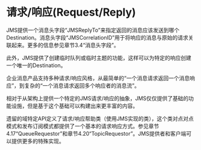 # 请求/响应(Request/Reply)

JMS提供一个消息头字段“JMSReplyTo”来指定返回的消息应该发送到哪个Destination。消息头字段“JMSCorrelationID”用于将响应的消息与原始的请求关联起来。更多的信息参见章节3.4“消息头字段”。

此外，JMS提供了创建临时队列或临时主题的功能，这样可以为特定的响应创建一个唯一的Destination。

企业消息产品支持多种请求/响应风格，从最简单的“一个消息请求返回一个消息响应”，到复杂的“一个消息请求返回多个响应者的消息流”。

相对于从架构上提供一个特定的JMS请求/响应的抽象，JMS仅仅提供了基础的功能设施，但是基于这个基础可以构建出来更丰富的内容。

遗留的域特定API定义了请求/响应帮助类（使用JMS实现的类），这个类对点对点模式和发布订阅模式都提供了一个基本的请求响应方式。参见章节4.17“QueueRequestor”和章节4.20“TopicRequestor”。JMS提供者和客户端可以提供更多的特殊实现。
